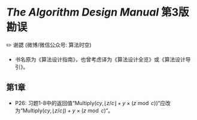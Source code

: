 # *The Algorithm Design Manual* 第3版 勘误

:pencil2: 谢勰 \(微博/微信公众号: 算法时空\)

- 书名原为《算法设计指南》，也曾考虑译为《算法设计全览》或《算法设计导引》。

## 第1章

- P26: 习题1-8中的返回值“Multiply$(cy, \lfloor z/c \rfloor + y \times (z \bmod c))$“应改为“Multiply$(cy, \lfloor z/c \rfloor) + y \times (z \bmod c)$“。
